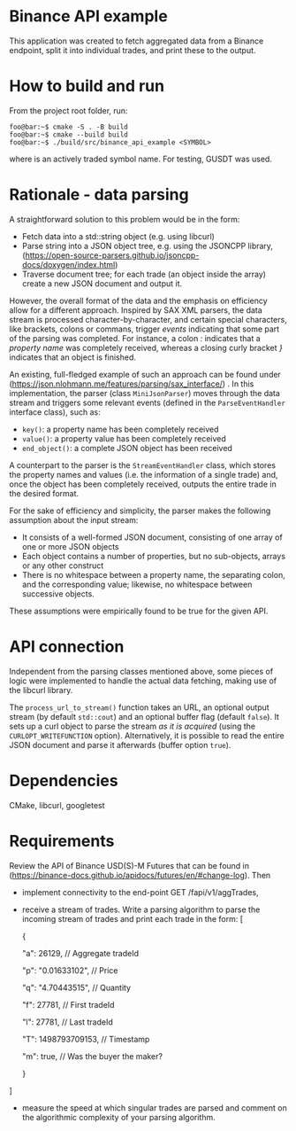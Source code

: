 # Binance API example

This application was created to fetch aggregated data from a Binance endpoint, split it into individual trades, and print these to the output.

# How to build and run

From the project root folder, run:

```console
foo@bar:~$ cmake -S . -B build
foo@bar:~$ cmake --build build
foo@bar:~$ ./build/src/binance_api_example <SYMBOL>
```

where <SYMBOL> is an actively traded symbol name. For testing, GUSDT was used.

# Rationale - data parsing

A straightforward solution to this problem would be in the form:

- Fetch data into a std::string object (e.g. using libcurl)
- Parse string into a JSON object tree, e.g. using the JSONCPP library, (https://open-source-parsers.github.io/jsoncpp-docs/doxygen/index.html)
- Traverse document tree; for each trade (an object inside the array) create a new JSON document and output it.

However, the overall format of the data and the emphasis on efficiency allow for a different approach. Inspired by SAX XML parsers, the data stream is processed character-by-character, and certain special characters, like brackets, colons or commans, trigger _events_ indicating that some part of the parsing was completed. For instance, a colon _:_ indicates that a _property name_ was completely received, whereas a closing curly bracket _}_  indicates that an object is finished.

An existing, full-fledged example of such an approach can be found under (https://json.nlohmann.me/features/parsing/sax_interface/) . In this implementation, the parser (class ``MiniJsonParser``) moves through the data stream and triggers some relevant events (defined in the ``ParseEventHandler`` interface class), such as:

- ``key()``: a property name has been completely received
- ``value()``: a property value has been completely received
- ``end_object()``: a complete JSON object has been received

A counterpart to the parser is the ``StreamEventHandler`` class, which stores the property names and values (i.e. the information of a single trade) and, once the object has been completely received, outputs the entire trade in the desired format. 

For the sake of efficiency and simplicity, the parser makes the following assumption about the input stream:

- It consists of a well-formed JSON document, consisting of one array of one or more JSON objects
- Each object contains a number of properties, but no sub-objects, arrays or any other construct
- There is no whitespace between a property name, the separating colon, and the corresponding value; likewise, no whitespace between successive objects.

These assumptions were empirically found to be true for the given API.

# API connection

Independent from the parsing classes mentioned above, some pieces of logic were implemented to handle the actual data fetching, making use of the libcurl library.

The ``process_url_to_stream()`` function takes an URL, an optional output stream (by default ``std::cout``) and an optional buffer flag (default ``false``). It sets up a curl object to parse the stream _as it is acquired_ (using the ``CURLOPT_WRITEFUNCTION`` option). Alternatively, it is possible to read the entire JSON document and parse it afterwards (buffer option ``true``).

# Dependencies

CMake, libcurl, googletest

# Requirements

Review the API of Binance USD(S)-M Futures that can be found in (https://binance-docs.github.io/apidocs/futures/en/#change-log). Then
- implement connectivity to the end-point GET /fapi/v1/aggTrades,
- receive a stream of trades. Write a parsing algorithm to parse the incoming stream of trades and print each trade in the form:
[

  {

    "a": 26129, // Aggregate tradeId

    "p": "0.01633102", // Price

    "q": "4.70443515", // Quantity

    "f": 27781, // First tradeId

    "l": 27781, // Last tradeId

    "T": 1498793709153, // Timestamp

    "m": true, // Was the buyer the maker?

  }

]
- measure the speed at which singular trades are parsed and comment on the algorithmic complexity of your parsing algorithm.